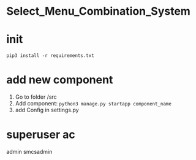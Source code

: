 # Select_Menu_Combination_System

# init
`pip3 install -r requirements.txt`

# add new component
1. Go to folder /src
2. Add component: `python3 manage.py startapp component_name`
3. add Config in settings.py

# superuser ac
admin
smcsadmin